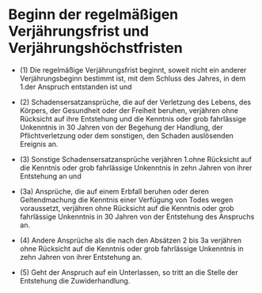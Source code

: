 # Beginn der regelmäßigen Verjährungsfrist und Verjährungshöchstfristen

- (1) Die regelmäßige Verjährungsfrist beginnt, soweit nicht ein anderer Verjährungsbeginn bestimmt ist, mit dem Schluss des Jahres, in dem 1.der Anspruch entstanden ist und

- (2) Schadensersatzansprüche, die auf der Verletzung des Lebens, des Körpers, der Gesundheit oder der Freiheit beruhen, verjähren ohne Rücksicht auf ihre Entstehung und die Kenntnis oder grob fahrlässige Unkenntnis in 30 Jahren von der Begehung der Handlung, der Pflichtverletzung oder dem sonstigen, den Schaden auslösenden Ereignis an.

- (3) Sonstige Schadensersatzansprüche verjähren 1.ohne Rücksicht auf die Kenntnis oder grob fahrlässige Unkenntnis in zehn Jahren von ihrer Entstehung an und

- (3a) Ansprüche, die auf einem Erbfall beruhen oder deren Geltendmachung die Kenntnis einer Verfügung von Todes wegen voraussetzt, verjähren ohne Rücksicht auf die Kenntnis oder grob fahrlässige Unkenntnis in 30 Jahren von der Entstehung des Anspruchs an.

- (4) Andere Ansprüche als die nach den Absätzen 2 bis 3a verjähren ohne Rücksicht auf die Kenntnis oder grob fahrlässige Unkenntnis in zehn Jahren von ihrer Entstehung an.

- (5) Geht der Anspruch auf ein Unterlassen, so tritt an die Stelle der Entstehung die Zuwiderhandlung.

